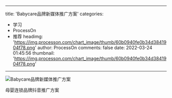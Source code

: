 
---
title: 'Babycare品牌新媒体推广方案'
categories: 
 - 学习
 - ProcessOn
 - 推荐
headimg: 'https://img.processon.com/chart_image/thumb/60b0940fe0b34d3841904f78.png'
author: ProcessOn
comments: false
date: 2022-03-24 01:45:56
thumbnail: 'https://img.processon.com/chart_image/thumb/60b0940fe0b34d3841904f78.png'
---

<div>   
<img class="thumb" alt="Babycare品牌新媒体推广方案" src="https://img.processon.com/chart_image/thumb/60b0940fe0b34d3841904f78.png" referrerpolicy="no-referrer">
<p>母婴连锁品牌抖音推广方案</p>  
</div>
            